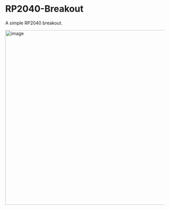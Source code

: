 # RP2040-Breakout
A simple RP2040 breakout.


<img width="550" alt="image" src="https://github.com/Tobi-McKellar/RP2040-Breakout/assets/109800333/a20be087-187a-4402-b5ca-beaf2f914875">
